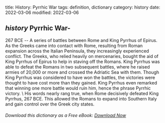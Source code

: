 title: History: Pyrrhic War
tags: definition, dictionary
category: history
date: 2022-03-06
modified: 2022-03-06

## _history_  Pyrrhic War-
  267 BCE
 -- A series of battles between
Rome and King Pyrrhus of Epirus.  As the Greeks came into contact
with Rome, resulting from Roman expansion across the Italian
Peninsula, they increasingly experienced conflict.  The Greeks, who
relied heavily on mercenaries, bought the aid of King Pyrrhus of
Epirus to help in staving off the Romans.  King Pyrrhus was able to
defeat the Romans in two subsequent battles, where he raised armies of
20,000 or more and crossed the Adriatic Sea with them.  Though King
Pyrrhus was considered to have won the battles, the victories were
thought to have cost more than they gained.   King Pyrrhus even
remarked that winning one more battle would ruin him, hence the phrase
  Pyrrhic victory. \   His words nearly rang true, when Rome decisively
defeated King Pyrrhus,   267 BCE.
  This allowed the Romans to
expand into Southern Italy and gain control over the Greek city states.


###### Download *this* dictionary as a Free eBook: [Download Now]({static}static/SerfHistoryDictionary.pdf)

